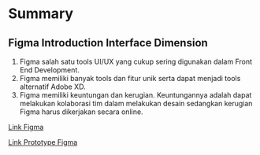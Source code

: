 # Summary

## Figma Introduction Interface Dimension
1. Figma salah satu tools UI/UX yang cukup sering digunakan dalam Front End Development.
2. Figma memiliki banyak tools dan fitur unik serta dapat menjadi tools alternatif Adobe XD.
3. Figma memiliki keuntungan dan kerugian. Keuntungannya adalah dapat melakukan kolaborasi tim dalam melakukan desain sedangkan kerugian Figma harus dikerjakan secara online.

[Link Figma](https://www.figma.com/file/v4apYidxBtJqzYk2UycjIO/SNKR-Website-Design?type=design&node-id=0%3A1&mode=design&t=D7YzrwRW4RpxCXg5-1)

[Link Prototype Figma](https://www.figma.com/proto/v4apYidxBtJqzYk2UycjIO/SNKR-Website-Design?page-id=0%3A1&type=design&node-id=1-2&viewport=551%2C190%2C0.09&t=BTwIXFlNHyHiKRUe-1&scaling=scale-down&starting-point-node-id=1%3A2&mode=design)